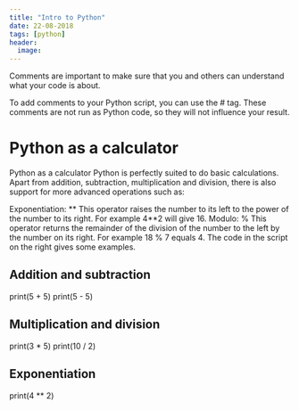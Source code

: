 ```yaml
---
title: "Intro to Python"
date: 22-08-2018
tags: [python]
header:
  image:
---
```


Comments are important to make sure that you and others can understand what your code is about.

To add comments to your Python script, you can use the # tag. These comments are not run as Python code, so they will not influence your result.

# Python as a calculator

Python as a calculator
Python is perfectly suited to do basic calculations. Apart from addition, subtraction, multiplication and division, there is also support for more advanced operations such as:

Exponentiation: **
This operator raises the number to its left to the power of the number to its right. For example 4**2 will give 16.
Modulo: %
This operator returns the remainder of the division of the number to the left by the number on its right. For example 18 % 7 equals 4.
The code in the script on the right gives some examples.

## Addition and subtraction
print(5 + 5)
print(5 - 5)

## Multiplication and division
print(3 * 5)
print(10 / 2)

## Exponentiation
print(4 ** 2)
